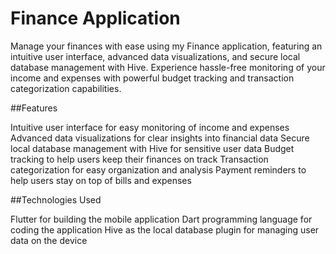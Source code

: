
<h1> Finance Application</h1>

  Manage your finances with ease using my Finance application, featuring an intuitive user interface, advanced data visualizations, and secure local         database management with Hive. Experience hassle-free monitoring of your income and expenses with powerful budget tracking and transaction categorization   capabilities.


##Features


  Intuitive user interface for easy monitoring of income and expenses
  Advanced data visualizations for clear insights into financial data
  Secure local database management with Hive for sensitive user data
  Budget tracking to help users keep their finances on track
  Transaction categorization for easy organization and analysis
  Payment reminders to help users stay on top of bills and expenses


##Technologies Used


  Flutter for building the mobile application
  Dart programming language for coding the application
  Hive as the local database plugin for managing user data on the device
